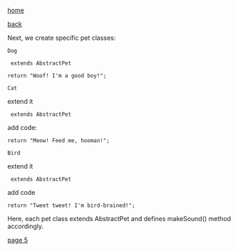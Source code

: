 [home](./page01.md)

[back](./page03.md)

Next, we create specific pet classes:

```
Dog
```

```
 extends AbstractPet
```

```
return "Woof! I'm a good boy!";
```

```
Cat
```

extend it

```
 extends AbstractPet
```

add code:
```
return "Meow! Feed me, hooman!";
```

```
Bird
```

extend it

```
 extends AbstractPet
```
add code
```
return "Tweet tweet! I'm bird-brained!";
```

Here, each pet class extends AbstractPet and defines makeSound() method accordingly.

[page 5](./page05.md)
